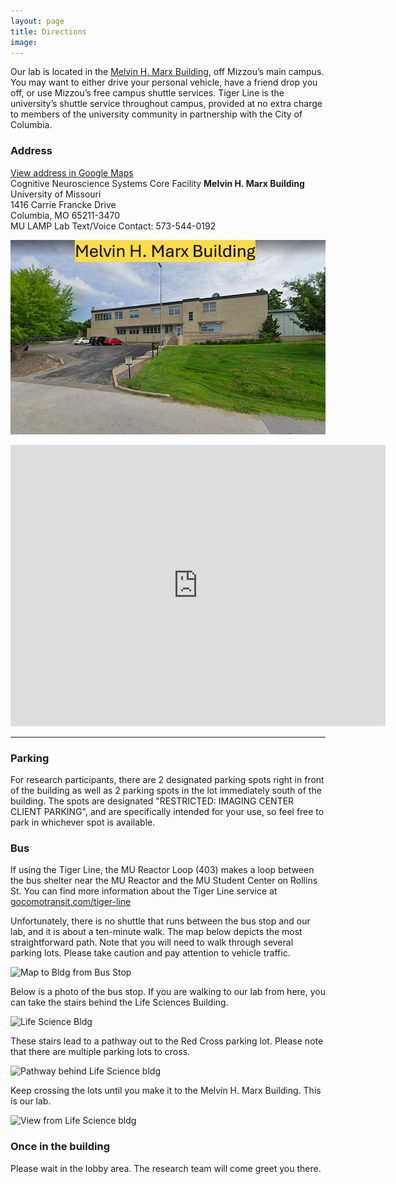 ```yaml
---
layout: page
title: Directions
image: 
---
```


Our lab is located in the [Melvin H. Marx Building](https://map.missouri.edu/?bldg=37011), off Mizzou’s main campus. You may want to either drive your personal vehicle, have a friend drop you off, or use Mizzou’s free campus shuttle services. Tiger Line is the university’s shuttle service throughout campus, provided at no extra charge to members of the university community in partnership with the City of Columbia.

### Address
[View address in Google Maps](https://goo.gl/maps/qyhsaqvywLMfFqir7)  
Cognitive Neuroscience Systems Core Facility
<strong> Melvin H. Marx Building </strong>  
University of Missouri  
1416 Carrie Francke Drive  
Columbia, MO 65211-3470  
MU LAMP Lab Text/Voice Contact: 573-544-0192  


<span class="image small"><img src="/assets/images/marx_bldg_caption.png" alt="Marx Bldg" width="600"/></span>



<iframe src="https://www.google.com/maps/embed?pb=!1m18!1m12!1m3!1d3103.5607348885005!2d-92.34076848466007!3d38.9340164795651!2m3!1f0!2f0!3f0!3m2!1i1024!2i768!4f13.1!3m3!1m2!1s0x87dcb7b2693516e3%3A0xa01c979c4fa73e60!2sBrain%20Imaging%20Center%20University%20of%20Missouri!5e0!3m2!1sen!2sus!4v1648562985599!5m2!1sen!2sus" width="600" height="450" style="border:0;" allowfullscreen="" loading="lazy" referrerpolicy="no-referrer-when-downgrade"></iframe>



----

### Parking

For research participants, there are 2 designated parking spots right in front of the building as well as 2 parking spots in the lot immediately south of the building. The spots are designated "RESTRICTED: IMAGING CENTER CLIENT PARKING", and are specifically intended for your use, so feel free to park in whichever spot is available. 


### Bus

If using the Tiger Line, the MU Reactor Loop (403) makes a loop between the bus shelter near the MU Reactor and the MU Student Center on Rollins St. You can find more information about the Tiger Line service at [gocomotransit.com/tiger-line](https://www.gocomotransit.com/tiger-line/)

Unfortunately, there is no shuttle that runs between the bus stop and our lab, and it is about a ten-minute walk. The map below depicts the most straightforward path. Note that you will need to walk through several parking lots. Please take caution and pay attention to vehicle traffic.

<span class="image small"><img src="/assets/images/maptobldgfrombus2.png" alt="Map to Bldg from Bus Stop" width="400"/></span>

Below is a photo of the bus stop. If you are walking to our lab from here, you can take the stairs behind the Life Sciences Building.

<span class="image small"><img src="/assets/images/LifeScienceBldg2.png" alt="Life Science Bldg" width="400"/></span>

These stairs lead to a pathway out to the Red Cross parking lot. Please note that there are multiple parking lots to cross.

<span class="image small"><img src="/assets/images/pathwaylifesciencebldg.png" alt="Pathway behind Life Science bldg" width="500"/></span>

Keep crossing the lots until you make it to the Melvin H. Marx Building. This is our lab. 

<span class="image small"><img src="/assets/images/viewfromlifesciencebldg.png" alt="View from Life Science bldg" width="400"/></span>


### Once in the building

Please wait in the lobby area. The research team will come greet you there.